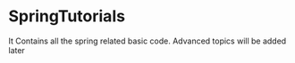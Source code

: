 # SpringTutorials
It Contains all the spring related basic code.
Advanced topics will be added later
